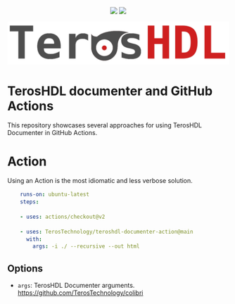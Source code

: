 <p align="center">
  <a title="TerosHDL documentation" href="https://TerosTechnology.github.io/terosHDLdoc"><img src="https://img.shields.io/website.svg?label=TerosTechnology.github.io%2FterosHDLdoc&longCache=true&style=flat-square&url=http%3A%2F%2FTerosTechnology.github.io%2FterosHDLdoc%2Findex.html"></a><!--
  -->
  <a title="Join the chat at https://gitter.im/TerosHDL/community" href="https://gitter.im/TerosHDL/community"><img src="https://img.shields.io/badge/chat-on%20gitter-4db797.svg?longCache=true&style=flat-square&logo=gitter&logoColor=e8ecef"></a><!--
  -->
</p>

<p align="left">
  <img src="teroshdl_logo.png" alt="TerosHDL logo">
</p>


# TerosHDL documenter and GitHub Actions

This repository showcases several approaches for using TerosHDL Documenter in GitHub Actions. 

# Action

Using an Action is the most idiomatic and less verbose solution.

```yml
    runs-on: ubuntu-latest
    steps:

    - uses: actions/checkout@v2

    - uses: TerosTechnology/teroshdl-documenter-action@main
      with:
        args: -i ./ --recursive --out html
```

## Options

- ```args```: TerosHDL Documenter arguments. https://github.com/TerosTechnology/colibri

